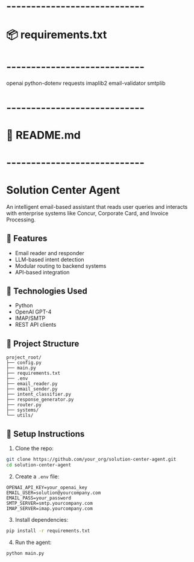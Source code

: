 # ----------------------------
# 📦 requirements.txt
# ----------------------------
openai
python-dotenv
requests
imaplib2
email-validator
smtplib

# ----------------------------
# 📘 README.md
# ----------------------------
# Solution Center Agent

An intelligent email-based assistant that reads user queries and interacts with enterprise systems like Concur, Corporate Card, and Invoice Processing.

## 🚀 Features
- Email reader and responder
- LLM-based intent detection
- Modular routing to backend systems
- API-based integration

## 🧰 Technologies Used
- Python
- OpenAI GPT-4
- IMAP/SMTP
- REST API clients

## 📁 Project Structure
```
project_root/
├── config.py
├── main.py
├── requirements.txt
├── .env
├── email_reader.py
├── email_sender.py
├── intent_classifier.py
├── response_generator.py
├── router.py
├── systems/
└── utils/
```

## 🔧 Setup Instructions
1. Clone the repo:
```bash
git clone https://github.com/your_org/solution-center-agent.git
cd solution-center-agent
```

2. Create a `.env` file:
```
OPENAI_API_KEY=your_openai_key
EMAIL_USER=solution@yourcompany.com
EMAIL_PASS=your_password
SMTP_SERVER=smtp.yourcompany.com
IMAP_SERVER=imap.yourcompany.com
```

3. Install dependencies:
```bash
pip install -r requirements.txt
```

4. Run the agent:
```bash
python main.py
